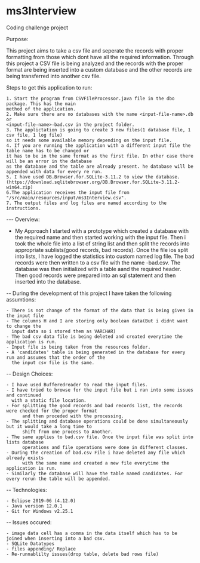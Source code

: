 # ms3Interview
Coding challenge project

Purpose:

This project aims to take a csv file and seperate the records with proper formatting from those which 
dont have all the required information. Through this project a CSV file is being analyzed and the records with the proper 
format are being inserted into a custom database and the other records are being transferred into another csv file.


Steps to get this application to run:

	1. Start the program from CSVFileProcessor.java file in the dbo package. This has the main 
	method of the application. 
	2. Make sure there are no databases with the name <input-file-name>.db or 
	<input-file-name>-bad.csv in the project folder.
	3. The applictation is going to create 3 new files(1 database file, 1 csv file, 1 log file)
	so it needs some available memory depending on the input file.
	4. If you are running the application with a different input file the table name has to be changed or
	it has to be in the same format as the first file. In other case there will be an error in the database
	as the database and the table are already present. he database will be appended with data for every re run.
	5. I have used DB.Browser.for.SQLite-3.11.2 to view the database.
	(https://download.sqlitebrowser.org/DB.Browser.for.SQLite-3.11.2-win64.zip)
	6.The application receives the input file from "/src/main/resources/input/ms3Interview.csv".
	7. The output files and log files are named according to the instructions.



--- Overview:

- My Approach
	I started with a prototype which created a database with the required name and then started working with the input file.
	Then i took the whole file into a list of string list and then split the records into appropriate sublists(good records, bad records).
	Once the file ios split into lists, I have logged the statistics into custom named log file. The bad records were then written to a csv file with the name <input-file>-bad.csv. The database was then initialized with a table aand the required header. Then good records were prepared into an sql statement and then inserted into the database.


-- During the development of this project I have taken the following assumtions:

	- There is not change of the format of the data that is being given in the input file
	- The columns H and I are storing only boolean data(But i didnt want to change the 
	  input data so i stored them as VARCHAR)
 	- The bad csv data file is being deleted and created everytime the application is run. 
	- Input file is being taken from the resources folder. 
	- A 'candidates' table is being generated in the database for every run and assumes that the order of the
	  the input csv file is the same. 


-- Design Choices:

	- I have used Bufferedreader to read the input files.
	- I have tried to browse for the input file but i ran into some issues and continued 
	  with a static file location.
	- For splitting the good records and bad records list, the records were checked for the proper format
    	  and then proceded with the processing.
	- The splitting and database operations could be done simultaneously but it would take a long time to 
    	  shift from one process to Another. 
	- The same applies to bad.csv file. Once the input file was split into lists database
    	  operations and file operations were done in different classes.
	- During the creation of bad.csv File i have deleted any file which already exists
    	  with the same name and created a new file everytime the application is run.
	- Similarly the database will have the table named candidates. For every rerun the table will be appended.
	
-- Technologies:

	- Eclipse 2019-06 (4.12.0)	
	- Java version 12.0.1 
	- Git for Windows v2.25.1


-- Issues occured:

	- image data cell has a comma in the data itself which has to be joined when inserting into a bad csv.
	- SQLite Datatypes
	- files appending/ Replace
	- Re-runnablilty issues(drop table, delete bad rows file) 



